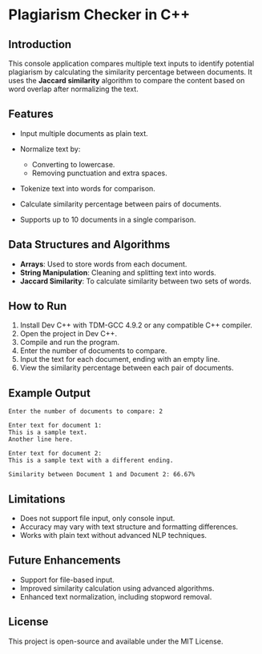 # Plagiarism Checker in C++

## Introduction

This console application compares multiple text inputs to identify potential plagiarism by calculating the similarity percentage between documents. It uses the **Jaccard similarity** algorithm to compare the content based on word overlap after normalizing the text.

## Features

* Input multiple documents as plain text.
* Normalize text by:

  * Converting to lowercase.
  * Removing punctuation and extra spaces.
* Tokenize text into words for comparison.
* Calculate similarity percentage between pairs of documents.
* Supports up to 10 documents in a single comparison.

## Data Structures and Algorithms

* **Arrays**: Used to store words from each document.
* **String Manipulation**: Cleaning and splitting text into words.
* **Jaccard Similarity**: To calculate similarity between two sets of words.

## How to Run

1. Install Dev C++ with TDM-GCC 4.9.2 or any compatible C++ compiler.
2. Open the project in Dev C++.
3. Compile and run the program.
4. Enter the number of documents to compare.
5. Input the text for each document, ending with an empty line.
6. View the similarity percentage between each pair of documents.

## Example Output

```
Enter the number of documents to compare: 2

Enter text for document 1:
This is a sample text.
Another line here.

Enter text for document 2:
This is a sample text with a different ending.

Similarity between Document 1 and Document 2: 66.67%
```

## Limitations

* Does not support file input, only console input.
* Accuracy may vary with text structure and formatting differences.
* Works with plain text without advanced NLP techniques.

## Future Enhancements

* Support for file-based input.
* Improved similarity calculation using advanced algorithms.
* Enhanced text normalization, including stopword removal.

## License

This project is open-source and available under the MIT License.
